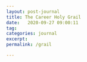 ```yaml
---
layout: post-journal
title: The Career Holy Grail
date:   2020-09-27 09:00:11
tag: 
categories: journal
excerpt: 
permalink: /grail

---
```

